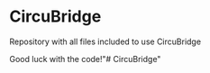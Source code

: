# CircuBridge
Repository with all files included to use CircuBridge


Good luck with the code!"# CircuBridge" 
